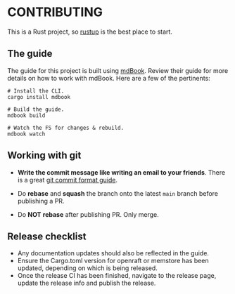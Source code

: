 # CONTRIBUTING

This is a Rust project, so [rustup](https://rustup.rs/) is the best place to start.

## The guide

The guide for this project is built using [mdBook](https://rust-lang-nursery.github.io/mdBook/index.html).
Review their guide for more details on how to work with mdBook. Here are a few of the pertinents:

```
# Install the CLI.
cargo install mdbook

# Build the guide.
mdbook build

# Watch the FS for changes & rebuild.
mdbook watch
```

## Working with git

- **Write the commit message like writing an email to your friends**. There is a great [git commit format guide](https://cbea.ms/git-commit/).

- Do **rebase** and **squash** the branch onto the latest `main` branch before publishing a PR.

- Do **NOT** **rebase** after publishing PR. Only merge.


## Release checklist

- Any documentation updates should also be reflected in the guide.
- Ensure the Cargo.toml version for openraft or memstore has been updated, depending on which is being released.
- Once the release CI has been finished, navigate to the release page, update the release info and publish the release.
